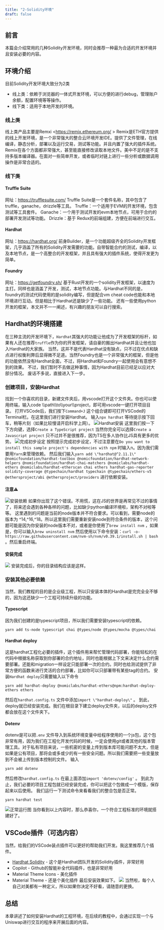 ```yaml
---
title: "2-Solidity环境"
draft: false
---
```

## 前言
本篇会介绍常用的几种Solidity开发环境，同时会推荐一种最为合适的开发环境并且安装必要的内容。
## 环境介绍
目前Solidity开发环境大致分为2类
* 线上类：依赖于浏览器的一体式开发环境，可以方便的进行debug，管理账户余额，配置环境等等操作。
* 线下类：适用于本地开发的环境。
### 线上类
线上类产品主要是Remxi <https://remix.ethereum.org/ >
Remix是ETH官方提供的线上开发环境，是一个非常强大的整合云环境开发IDE。提供了文件管理，在线编译，静态分析，部署以及运行交易，测试等功能。并且内置了强大的插件系统。
Remix在各个方面都非常强大，甚至能直接修改读取本地文件。美中不足的是不支持多版本编译器。在面对一些简单开发，或者临时对链上进行一些分析或数据调用操作是非常合适的。
### 线下类
#### Truffle Suite
网址：<https://trufflesuite.com/>
Truffle Suite是一个套件名称，其中包含了truffle，ganache，drizzle等工具。
Truffle：一个适用于EVM的开发环境，包含测试等工具套件。
Ganache：一个用于测试开发的evm本地节点，可用于合约的部署开发测试等功能。
Drizzle：基于 Redux的前端组建，方便在前端进行交互。
#### Hardhat
网址：<https://hardhat.org/>
前身Builder，是一个功能超级齐全的Solidity开发框架，几乎涵盖了所有的Solidity开发需要的功能。自带智能合约的测试，编译，以及本地节点，是一个高整合的开发框架，并且具有强大的插件系统，使得开发更为简单。
#### Foundry
网址：<https://getfoundry.sh/>
基于Rust开发的一个solidity开发框架，以速度为主打。同样也是涵盖了开发，测试，本地节点功能。与Hardhat不同的是，foundry的测试代码使用的是solidity编写，但是配合vm cheat code也能和本地环境进行互动。但是相比于Hardhat还是缺少了一些功能。
还有一些使用python开发的框架，本文并不一一阐述，有兴趣的朋友可以自行搜索。
## Hardhat的环境搭建
在三种主流的开发环境下，`Hardhat`其强大的功能让他成为了开发框架的标杆，如果有人还在推荐`truffle`作为你的开发框架，请自豪的搬出Hardhat并且让他也加入Hardhat的大家族。
当然，这并不是代表Hardhat没有缺点，只不过在优点和缺点进行权衡利弊后显得微不足道。当然Foundry也是一个非常强大的框架，但是他的功能依然没有Hardhat全面，不过，将Hardhat和Foundry一起使用会有意想不到的效果。
不过，我们暂时不去做这种事情，因为Hardhat目前已经足以应对大部分情况。
废话不多说，直接进入下一步。
### 创建项目，安装Hardhat
找到一个你喜欢的目录，新建文件夹后，用vscode打开这个文件夹。你也可以使用终端，输入code \\\\path\\\\to\\\\your\\\\project，即可用vscode一键打开项目目录。
打开VSCode后，我们按下`Command+J` 这个组合键即可打开VSCode的Terminal栏。在这里我们进行安装Hardhat。
输入`npx hardhat` 等待提示按下回车，稍等片刻（如果比较慢请开启科学上网）。
![Hardhat安装](https://images.mirror-media.xyz/publication-images/BDvwHE1tPZSRGMWxon-LD.png?height=784&width=2020)
这里我们按一下 下方向键，选择`Create a TypeScript project` 当然你完全可以选择`Create a Javascript project` 只不过并不是很推荐，因为TS在多人协作比JS具有更多的优势。
![完成初步设定](https://images.mirror-media.xyz/publication-images/SZFQonj_2FBHm4tTqPhye.png?height=730&width=2184)
按照提示完成初步设定，不过注意要在`Do you want to install this sample project's dependencies with npm` 时输入n。因为我们需要用`Yarn`来管理依赖。
然后我们输入`yarn add \"hardhat@^2.11.1\" @nomicfoundation/hardhat-toolbox @nomicfoundation/hardhat-network-helpers @nomicfoundation/hardhat-chai-matchers @nomiclabs/hardhat-ethers @nomiclabs/hardhat-etherscan chai ethers hardhat-gas-reporter solidity-coverage @typechain/hardhat typechain @typechain/ethers-v5 @ethersproject/abi @ethersproject/providers` 进行依赖安装。
#### 注意⚠️
![安装依赖](https://images.mirror-media.xyz/publication-images/ksB0tBOwTZhNP7BhVaz1Y.png?height=318&width=2362)
如果你出现了这个错误。不用慌，这在JS的世界是再常见不过的事情了，将来还会遇到各种各样的问题，比如缺少python编译环境啦，架构不对啦等等。
这里遇到的问题是当前的node版本并不符合要求。可以看到，需要node的版本为 ^14,^16,^18。所以这里我们需要重新安装node到符合条件的版本，这个问题可能是因为你安装的node版本不对，或者是你使用了`brew install nvm` ，如果是，你可以输入`brew uninstall nvm` 然后使用以下命令安装：`curl -o- https://raw.githubusercontent.com/nvm-sh/nvm/v0.39.1/install.sh | bash` 。然后重启终端。
#### 安装完成
![](https://images.mirror-media.xyz/publication-images/Hd_YugjUfypJfQb-3fxaK.png?height=1994&width=2716)
安装完成后，你的目录结构应该是这样。
### 安装其他必要依赖
当然，我们教程的目的是企业级工程，所以只安装本体的Hardhat是完完全全不够的，因为这还缺少一个工程可持续升级的功能。
#### Typescript
因为我们创建的是typescript项目，所以我们需要安装typescript的依赖。
```
yarn add ts-node typescript chai @types/node @types/mocha @types/chai
```
#### Hardhat deploy
这是hardhat工程化必要的插件，这个插件用来帮忙管理代码部署，你能轻松的在代码中根据名称获取到你部署的合约地址，同时也能根据上下文来决定什么合约需要部署。还能和migration一样设定只能部署一次的合约。同时也给测试提供了非常方便的函数来进行灵活的合约部署，比如你可以只部署带有某些tag的合约。
安装`Hardhat deploy`只需要输入以下命令
```
yarn add hardhat-deploy @nomiclabs/hardhat-ethers@npm:hardhat-deploy-ethers ethers
```
然后在`hardhat.config.ts` 文件中添加`import \"hardhat-deploy\"` 。
到此，deploy就已经安装完成。我们在根目录下建立deploy文件夹，以后的deploy文件都会放在这个文件夹下。
#### Dotenv
dotenv是可以把`.env` 文件导入到系统环境变量中给程序使用的一个js包，这个包非常有用，因为我们在工程化开发代码的时候，一定会使用git或者其他的版本管理工具。对于私有项目来说，一些机密的变量上传到版本库可能问题不太大，但是如果是公有项目，那将会或多或少的有一些安全问题。所以我们需要把一些变量放到不会被上传到版本控制的文件。
输入
```
yarn add dotenv
```
然后修改`hardhat.config.ts` 在最上面添加`import 'dotenv/config'` 。
到此为止，我们必要的项目工程包就已经安装完成，你可以把这个包做成一个模版，保存起来以后使用。
我们运行一下测试命令来看看我们的整合包是否正常。
```
yarn hardhat test
```
![正常运行图](https://images.mirror-media.xyz/publication-images/3OVu6xEN2b4ptFstC2Di9.png?height=756&width=1486)
当你看到以上内容时，那么恭喜你，一个符合工程标准的环境就搭建好了。
## VSCode插件（可选内容）
当然，给我们的VSCode装点插件可以更好的帮助我们开发。我这里推荐几个插件。
* [Hardhat Solidity](https://marketplace.visualstudio.com/items?itemName=NomicFoundation.hardhat-solidity) - 这个是Hardhat团队开发的Solidity插件，非常好用
* Copilot - Github的智能补全代码插件，也是非常好用
* Material Theme Icons - 美化插件
* Material Theme - 还是个美化插件
最后安装效果如下。
![](https://images.mirror-media.xyz/publication-images/Ke_x5Zg84tTe5njftYfrI.png?height=1494&width=2458)
当然啦，每个人自己对美都有一种定义，所以如果你决定不好看，请随意的更换。
## 总结
本章讲述了如何安装Hardhat的工程环境，在后续的教程中，会通过实现一个与Uniswap进行交互的程序来开展后面的内容。
